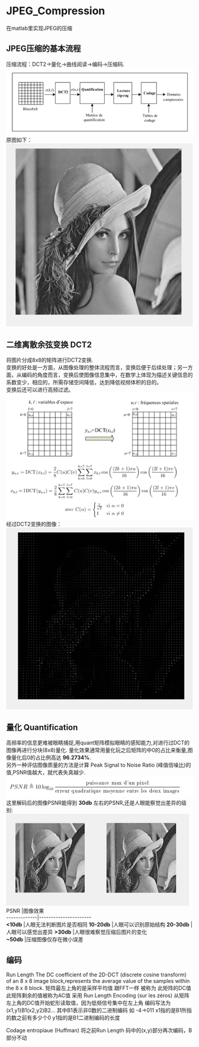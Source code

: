 # JPEG_Compression
在matlab里实现JPEG的压缩
## JPEG压缩的基本流程
压缩流程：DCT2->量化->曲线阅读->编码->压缩码.  
![Jpegy压缩流程](graphe/1.png)  
原图如下：  
![原图](graphe/lena512.png)
## 二维离散余弦变换 DCT2
将图片分成8x8的矩阵进行DCT2变换.  
变换的好处是一方面，从图像处理的整体流程而言，变换后便于后续处理；另一方面，从编码的角度而言，变换后使图像信息集中，在数学上体现为描述关键信息的系数变少，相应的，所需存储空间降低，达到降低视频体积的目的。  
变换后还可以进行高频过滤。  
![DCT2图示](graphe/2.png)
![DCT2算式](graphe/3.png)  
经过DCT2变换的图像：  
![imdct](graphe/imdct.png)
## 量化 Quantification
高频率的信息更难被眼睛捕捉,用quant矩阵模拟眼睛的感知能力,对进行过DCT的图像再进行分块(8x8)量化. 
量化效果通常用量化玩之后矩阵的中0的占比来衡量,图像量化后0的占比例高达 **96.2734%**.  
另外一种评估图像质量的方法是计算 Peak Signal to Noise Ratio (峰值信噪比)的值,PSNR值越大，就代表失真越少.  
![PSNR](graphe/5.png)  
这里解码后的图像PSNR能得到 **30db** 左右的PSNR,还是人眼能察觉出差异的级别:  
![比较](graphe/compaire.png)  
PSNR         |图像效果  
-------------|----------------------                   
**<10db**    |人眼无法判断图片是否相同
**10-20db**  |人眼可以识别原始结构 
**20-30db**  |人眼可以感觉出差异 
**>30db**    |人眼很难察觉压缩后图片的变化  
**~50db**    |压缩图像仅存在微小误差 

## 编码
Run Length
The DC coefficient of the 2D-DCT (discrete cosine transform) of an 8 x 8 image block,represents the average value of the samples within the 8 x 8 block.
矩阵最左上角的是采样平均值 跟FFT一样 被称为 此矩阵的DC值 此矩阵剩余的值被称为AC值
采用 Run Length Encoding (sur les zéros)
从矩阵左上角的DC值开始蛇形读取值，因为低频信号集中在左上角
编码写法为 (x1,y1)B1(x2,y2)B2...
其中B1表示非0数的二进制编码 如 -4->011
x1指的是B1所指的数之前有多少个0
y1指的是B1二进制编码的长度
    
Codage entropiaue (Huffman)
   将之前Run Length 码中的(x,y)部分再次编码，B部分不动